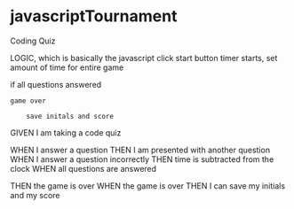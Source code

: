 # javascriptTournament

Coding Quiz

LOGIC, which is basically the javascript
click start button
    timer starts, set amount of time for entire game
    <!-- presented with question -->

<!-- answer question
    presented with another question -->

<!-- if incorrect answer 
    time subtracted from clock, this gives functionality to every button because incorrect button will take time off the clock -->

if all questions answered 
<!-- or timer 0 -->
    game over
<!-- ask for user initals and score --> 
        save initals and score


GIVEN I am taking a code quiz
<!-- WHEN I click the start button -->
<!-- THEN a timer starts and I am presented with a question -->
WHEN I answer a question
THEN I am presented with another question
WHEN I answer a question incorrectly
THEN time is subtracted from the clock
WHEN all questions are answered 
<!-- or the timer reaches 0 -->
THEN the game is over
WHEN the game is over
THEN I can save my initials and my score
